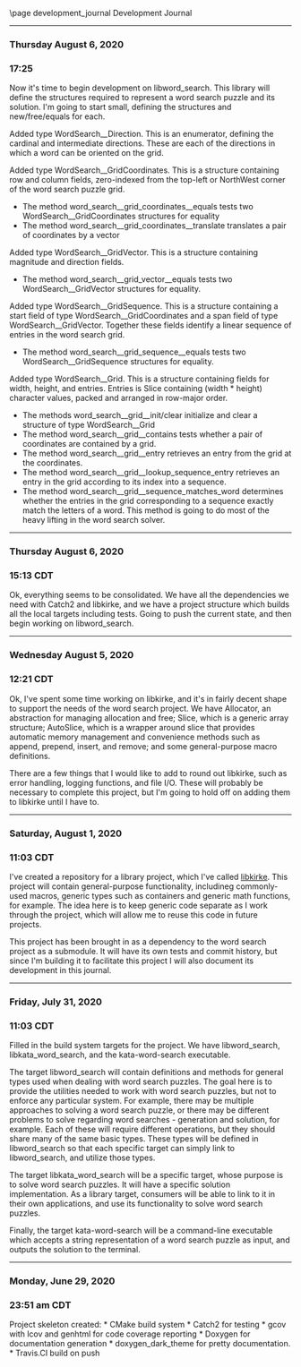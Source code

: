 \page development_journal Development Journal

---

### Thursday August 6, 2020
### 17:25

Now it's time to begin development on libword_search. This library will define the structures required to represent a word search puzzle and its solution.  I'm going to start small, defining the structures and new/free/equals for each.

Added type WordSearch__Direction. This is an enumerator, defining the cardinal and intermediate directions. These are each of the directions in which a word can be oriented on the grid.

Added type WordSearch__GridCoordinates. This is a structure containing row and column fields, zero-indexed from the top-left or NorthWest corner of the word search puzzle grid. 

* The method word_search__grid_coordinates__equals tests two WordSearch__GridCoordinates structures for equality
* The method word_search__grid_coordinates__translate translates a pair of coordinates by a vector

Added type WordSearch__GridVector. This is a structure containing magnitude and direction fields.

* The method word_search__grid_vector__equals tests two WordSearch__GridVector structures for equality.

Added type WordSearch__GridSequence. This is a structure containing a start field of type WordSearch__GridCoordinates and a span field of type WordSearch__GridVector. Together these fields identify a linear sequence of entries in the word search grid. 

* The method word_search__grid_sequence__equals tests two WordSearch__GridSequence structures for equality.

Added type WordSearch__Grid. This is a structure containing fields for width, height, and entries.  Entries is Slice containing (width * height) character values, packed and arranged in row-major order.

* The methods word_search__grid__init/clear initialize and clear a structure of type WordSearch__Grid
* The method word_search__grid__contains tests whether a pair of coordinates are contained by a grid.
* The method word_search__grid__entry retrieves an entry from the grid at the coordinates.
* The method word_search__grid__lookup_sequence_entry retrieves an entry in the grid according to its index into a sequence.
* The method word_search__grid__sequence_matches_word determines whether the entries in the grid corresponding to a sequence exactly match the letters of a word. This method is going to do most of the heavy lifting in the word search solver.

---
### Thursday August 6, 2020
### 15:13 CDT

Ok, everything seems to be consolidated. We have all the dependencies we need with Catch2 and libkirke, and we have a project structure which builds all the local targets including tests. Going to push the current state, and then begin working on libword_search.

---

### Wednesday August 5, 2020
### 12:21 CDT

Ok, I've spent some time working on libkirke, and it's in fairly decent shape to support the needs of the word search project.
We have Allocator, an abstraction for managing allocation and free; Slice, which is a generic array structure; AutoSlice, which is a wrapper around slice that provides automatic memory management and convenience methods such as append, prepend, insert, and remove; and some general-purpose macro definitions.

There are a few things that I would like to add to round out libkirke, such as error handling, logging functions, and file I/O. These will probably be necessary to complete this project, but I'm going to hold off on adding them to libkirke until I have to.

---

### Saturday, August 1, 2020
### 11:03 CDT

I've created a repository for a library project, which I've called [libkirke](https://github.com/this-kirke/kirke). This project will contain general-purpose functionality, includineg commonly-used macros, generic types such as containers and generic math functions, for example. The idea here is to keep generic code separate as I work through the project, which will allow me to reuse this code in future projects.

This project has been brought in as a dependency to the word search project as a submodule. It will have its own tests and commit history, but since I'm building it to facilitate this project I will also document its development in this journal.

---

### Friday, July 31, 2020
### 11:03 CDT

Filled in the build system targets for the project. We have libword_search, libkata_word_search, and the kata-word-search executable.

The target libword_search will contain definitions and methods for general types used when dealing with word search puzzles. The goal here is to provide the utilities needed to work with word search puzzles, but not to enforce any particular system. For example, there may be multiple approaches to solving a word search puzzle, or there may be different problems to solve regarding word searches - generation and solution, for example. Each of these will require different operations, but they should share many of the same basic types. These types will be defined in libword_search so that each specific target can simply link to libword_search, and utilize those types.

The target libkata_word_search will be a specific target, whose purpose is to solve word search puzzles. It will have a specific solution implementation. As a library target, consumers will be able to link to it in their own applications, and use its functionality to solve word search puzzles.

Finally, the target kata-word-search will be a command-line executable which accepts a string representation of a word search puzzle as input, and outputs the solution to the terminal.

---

### Monday, June 29, 2020
### 23:51 am CDT

Project skeleton created:
    * CMake build system
    * Catch2 for testing
    * gcov with lcov and genhtml for code coverage reporting
    * Doxygen for documentation generation
    * doxygen_dark_theme for pretty documentation.
    * Travis.CI build on push